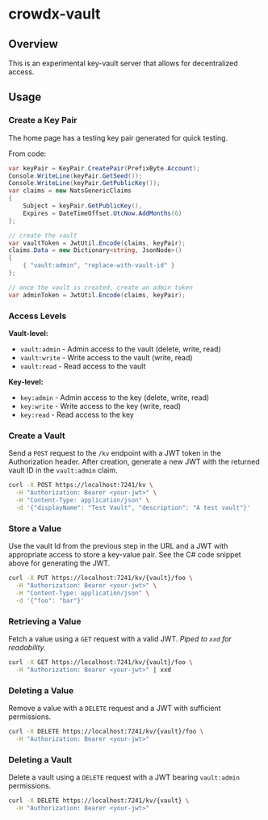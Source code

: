 # crowdx-vault

## Overview

This is an experimental key-vault server that allows for decentralized access.

## Usage

### Create a Key Pair

The home page has a testing key pair generated for quick testing.

From code:
```csharp
var keyPair = KeyPair.CreatePair(PrefixByte.Account);
Console.WriteLine(keyPair.GetSeed());
Console.WriteLine(keyPair.GetPublicKey());
var claims = new NatsGenericClaims
{
    Subject = keyPair.GetPublicKey(),
    Expires = DateTimeOffset.UtcNow.AddMonths(6)
};

// create the vault
var vaultToken = JwtUtil.Encode(claims, keyPair);
claims.Data = new Dictionary<string, JsonNode>()
{
    { "vault:admin", "replace-with-vault-id" }
};

// once the vault is created, create an admin token
var adminToken = JwtUtil.Encode(claims, keyPair);

```

### Access Levels

**Vault-level:**
- `vault:admin` - Admin access to the vault (delete, write, read)
- `vault:write` - Write access to the vault (write, read)
- `vault:read` - Read access to the vault

**Key-level:**
- `key:admin` - Admin access to the key (delete, write, read)
- `key:write` - Write access to the key (write, read)
- `key:read` - Read access to the key

### Create a Vault

Send a `POST` request to the `/kv` endpoint with a JWT token in the Authorization header.
After creation, generate a new JWT with the returned vault ID in the `vault:admin` claim.

```bash
curl -X POST https://localhost:7241/kv \
  -H "Authorization: Bearer <your-jwt>" \
  -H "Content-Type: application/json" \
  -d '{"displayName": "Test Vault", "description": "A test vault"}'
```

### Store a Value

Use the vault Id from the previous step in the URL and a JWT with appropriate access to store a key-value pair.
See the C# code snippet above for generating the JWT.
 
```bash
curl -X PUT https://localhost:7241/kv/{vault}/foo \
  -H "Authorization: Bearer <your-jwt>" \
  -H "Content-Type: application/json" \
  -d '{"foo": "bar"}'
```

### Retrieving a Value

Fetch a value using a `GET` request with a valid JWT. *Piped to `xxd` for readability.*

```bash
curl -X GET https://localhost:7241/kv/{vault}/foo \
  -H "Authorization: Bearer <your-jwt>" | xxd
```

### Deleting a Value

Remove a value with a `DELETE` request and a JWT with sufficient permissions.

```bash
curl -X DELETE https://localhost:7241/kv/{vault}/foo \
  -H "Authorization: Bearer <your-jwt>"

```

### Deleting a Vault

Delete a vault using a `DELETE` request with a JWT bearing `vault:admin` permissions.

```bash
curl -X DELETE https://localhost:7241/kv/{vault} \
  -H "Authorization: Bearer <your-jwt>"
```